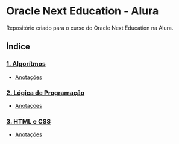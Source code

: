 # Oracle Next Education - Alura
Repositório criado para o curso do Oracle Next Education na Alura.

## Índice
### [1. Algorítmos](https://github.com/jonatasac/ONE-ALURA/tree/main/Algoritmos)
- [Anotações](https://github.com/jonatasac/ONE-ALURA/blob/main/Algoritmos/Anota%C3%A7%C3%B5es.md)

### [2. Lógica de Programação](https://github.com/jonatasac/ONE-ALURA/tree/main/L%C3%B3gica%20de%20programa%C3%A7%C3%A3o)
- [Anotações](https://github.com/jonatasac/ONE-ALURA/blob/main/L%C3%B3gica%20de%20programa%C3%A7%C3%A3o/L%C3%B3gica%20de%20Programa%C3%A7%C3%A3o.md)
  
### [3. HTML e CSS](https://github.com/jonatasac/ONE-ALURA/tree/main/HTML%20%2B%20CSS)
- [Anotações](https://github.com/jonatasac/ONE-ALURA/blob/main/HTML%20%2B%20CSS/HTML%20e%20CSS.md)

